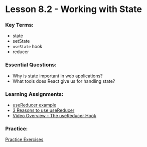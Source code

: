 # Lesson 8.2 - Working with State

### Key Terms:

+ state
+ setState
+ `useState` hook
+ reducer

### Essential Questions:

+ Why is state important in web applications?
+ What tools does React give us for handling state?

### Learning Assignments:

+ [useReducer example](https://reactjs.org/docs/hooks-reference.html#usereducer)
+ [3 Reasons to use useReducer](https://dev.to/spukas/3-reasons-to-usereducer-over-usestate-43ad)
+ [Video Overview - The useReducer Hook](https://www.youtube.com/watch?v=sYDFCuZHrqw&list=FLnQng1ZBlOdZm943xu6OyAw&index=32)

### Practice:

[Practice Exercises](./practice/exercises.md)
